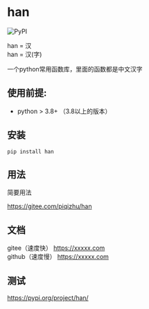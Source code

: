 
# han
![PyPI](https://img.shields.io/pypi/v/han?style=plastic)

han = 汉    
han = 汉(字) 

一个python常用函数库，里面的函数都是中文汉字


 
## 使用前提:
 * python > 3.8+ （3.8以上的版本）

## 安装

`pip install han`

## 用法
简要用法

https://gitee.com/piqizhu/han

## 文档

gitee（速度快） https://xxxxx.com   
github（速度慢） https://xxxxx.com   



## 测试
 

https://pypi.org/project/han/